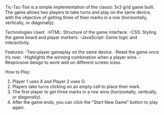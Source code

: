 Tic-Tac-Toe is a simple implementation of the classic 3x3 grid game built. The game allows two players to take turns and play on the same device, with the objective of getting three of their marks in a row (horizontally, vertically, or diagonally).

 Technologies Used: 
  -HTML: Structure of the game interface.
  -CSS: Styling the game board and player markers.
  -JavaScript: Game logic and interactivity.

 Features:
  -Two-player gameplay on the same device.
  -Reset the game once it’s over.
  -Highlights the winning combination when a player wins.
  -Responsive design to work well on different screen sizes.

 How to Play:
1. Player 1 uses X and Player 2 uses O.
2. Players take turns clicking on an empty cell to place their mark.
3. The first player to get three marks in a row wins (horizontally, vertically, or diagonally).
4. After the game ends, you can click the "Start New Game" button to play again.
